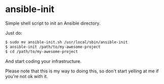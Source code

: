 # ansible-init
Simple shell script to init an Ansible directory.

Just do:

```bash
$ sudo mv ansible-init.sh /usr/local/sbin/ansible-init
$ ansible-init /path/to/my-awesome-project
$ cd /path/to/my-awesome-project
```

And start coding your infrastructure. 

Please note that this is my way to doing this, so don't start yelling at me if you're not ok with it.
